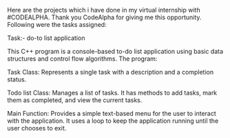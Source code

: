Here are the projects which i have done in my virtual internship with #CODEALPHA. Thank you CodeAlpha for giving me this opportunity. Following were the tasks assigned:

Task:- do-to list application 

This C++ program is a console-based to-do list application using basic data structures and control flow algorithms. The program:

Task Class: Represents a single task with a description and a completion status.

Todo list Class: Manages a list of tasks. It has methods to add tasks, mark them as completed, and view the current tasks.

Main Function: Provides a simple text-based menu for the user to interact with the application. It uses a loop to keep the application running until the user chooses to exit.
